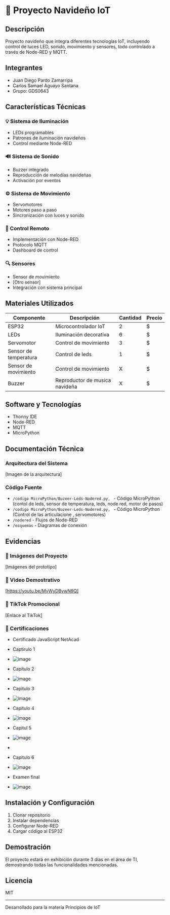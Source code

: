 # 🎄 Proyecto Navideño IoT

## Descripción
Proyecto navideño que integra diferentes tecnologías IoT, incluyendo control de luces LED, sonido, movimiento y sensores, todo controlado a través de Node-RED y MQTT.

## Integrantes
- Juan Diego Pardo Zamarripa
- Carlos Samael Aguayo Santana
- Grupo: GDS0643

## Características Técnicas

### 💡 Sistema de Iluminación
- LEDs programables
- Patrones de iluminación navideños
- Control mediante Node-RED

### 🔊 Sistema de Sonido
- Buzzer integrado
- Reproducción de melodías navideñas
- Activación por eventos

### ⚙️ Sistema de Movimiento
- Servomotores
- Motores paso a paso
- Sincronización con luces y sonido

### 📡 Control Remoto
- Implementación con Node-RED
- Protocolo MQTT
- Dashboard de control

### 🔍 Sensores
- Sensor de movimiento
- [Otro sensor]
- Integración con sistema principal

## Materiales Utilizados
| Componente | Descripción | Cantidad | Precio |
|------------|-------------|-----------|---------|
| ESP32 | Microcontrolador IoT | 2 | $ |
| LEDs | Iluminación decorativa | 6 | $ |
| Servomotor | Control de movimiento | 3 | $ |
| Sensor de temperatura | Control de leds | 1 | $ |
| Sensor de movimiento | Control de movimiento | X | $ |
| Buzzer | Reproductor de musica navideña | X | $ |


## Software y Tecnologías
- Thonny IDE
- Node-RED
- MQTT
- MicroPython

## Documentación Técnica
### Arquitectura del Sistema
[Imagen de la arquitectura]

### Código Fuente
- `/codigo MicroPython/Buzeer-Leds-Nodered.py, ` - Código MicroPython (contol de leds, sensor de temperatura, leds, node red, motor de pasos)
- `/codigo MicroPython/Buzeer-Leds-Nodered.py, ` - Código MicroPython (Control de las articulacione , servomotores)
- `/nodered` - Flujos de Node-RED
- `/esquemas` - Diagramas de conexión

## Evidencias
### 📸 Imágenes del Proyecto
[Imágenes del prototipo]

### 🎥 Video Demostrativo
[https://youtu.be/MvWyDBvwN9Q]

### 📱 TikTok Promocional
[Enlace al TikTok]

### 📜 Certificaciones
- Certificado JavaScript NetAcad
- Captirulo 1
- ![image](https://github.com/user-attachments/assets/698c7110-d1dd-4da7-a0da-9d75405301af)

- Capitulo 2
- ![image](https://github.com/user-attachments/assets/a52db099-6d6a-4d1d-af59-4c04731553be)

- Capitulo 3
- ![image](https://github.com/user-attachments/assets/c5dddfca-f713-4f7d-8d9d-401840949b3e)

- Capitulo 4
- ![image](https://github.com/user-attachments/assets/d1b1baed-a243-43d8-890a-e5c09a56c7a8)

- Capitul 5
- ![image](https://github.com/user-attachments/assets/ca6cae0b-bd74-4ea4-a50b-3e237bcb0567)
- 
- Capitulo 6
- ![image](https://github.com/user-attachments/assets/390ff04c-3e03-46a8-aa39-38576e97aed9)

- Examen final
- ![image](https://github.com/user-attachments/assets/f88c7eb3-c71c-4ff6-a55f-720589603c28)



## Instalación y Configuración
1. Clonar repositorio
2. Instalar dependencias
3. Configurar Node-RED
4. Cargar código al ESP32

## Demostración
El proyecto estará en exhibición durante 3 días en el área de TI, demostrando todas las funcionalidades mencionadas.

## Licencia
MIT

---
Desarrollado para la materia Principios de IoT
